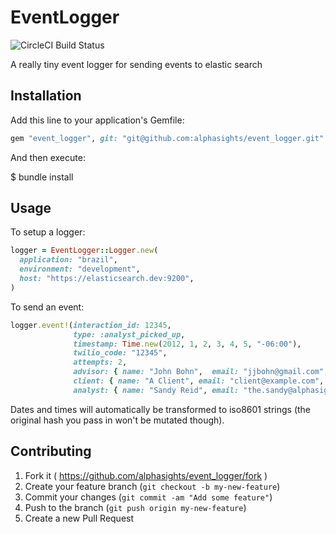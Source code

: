 # EventLogger

![CircleCI Build Status](https://circleci.com/gh/alphasights/event_logger.svg?style=shield&circle-token=:circle-token)

A really tiny event logger for sending events to elastic search

## Installation

Add this line to your application's Gemfile:

```ruby
gem "event_logger", git: "git@github.com:alphasights/event_logger.git"
```

And then execute:

$ bundle install

## Usage

To setup a logger:
```ruby
logger = EventLogger::Logger.new(
  application: "brazil",
  environment: "development",
  host: "https://elasticsearch.dev:9200",
)
```

To send an event:
```ruby
logger.event!(interaction_id: 12345,
              type: :analyst_picked_up,
              timestamp: Time.new(2012, 1, 2, 3, 4, 5, "-06:00"),
              twilio_code: "12345",
              attempts: 2,
              advisor: { name: "John Bohn",  email: "jjbohn@gmail.com", phone: "555-521-6937" },
              client: { name: "A Client", email: "client@example.com", phone: "555-344-1790" },
              analyst: { name: "Sandy Reid", email: "the.sandy@alphasights.com", phone: "555-813-8113" })
```

Dates and times will automatically be transformed to iso8601 strings
(the original hash you pass in won't be mutated though).


## Contributing

1. Fork it ( https://github.com/alphasights/event_logger/fork )
2. Create your feature branch (`git checkout -b my-new-feature`)
3. Commit your changes (`git commit -am "Add some feature"`)
4. Push to the branch (`git push origin my-new-feature`)
5. Create a new Pull Request
